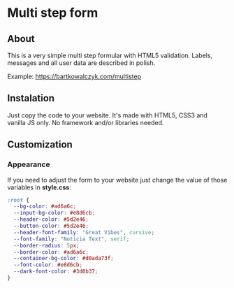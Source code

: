 # Multi step form

## About
This is a very simple multi step formular with HTML5 validation.
Labels, messages and all user data are described in polish.

Example: https://bartkowalczyk.com/multistep

## Instalation

Just copy the code to your website.
It's made with HTML5, CSS3 and vanilla JS only.
No framework and/or libraries needed.

## Customization

### Appearance

If you need to adjust the form to your website just change the value of those variables in **style.css**:

```CSS
:root {
  --bg-color: #ad6a6c;
  --input-bg-color: #e8d6cb;
  --header-color: #5d2e46;
  --button-color: #5d2e46;
  --header-font-family: "Great Vibes", cursive;
  --font-family: "Noticia Text", serif;
  --border-radius: 5px;
  --border-color: #ad6a6c;
  --container-bg-color: #d0ada73f;
  --font-color: #e8d6cb;
  --dark-font-color: #3d0b37;
}
```


